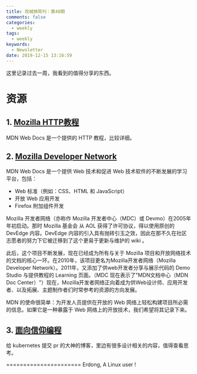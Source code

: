 ```yaml
---
title: 攻城狮周刊：第40期
comments: false
categories:
  - weekly
tags:
  - weekly
keywords:
  - Newsletter
date: 2019-12-15 13:16:59
---
```




这里记录过去一周，我看到的值得分享的东西。
<!--more-->
# 资源

## 1. [Mozilla HTTP教程](https://developer.mozilla.org/zh-CN/docs/Web/HTTP)

MDN Web Docs 是一个提供的 HTTP 教程，比较详细。

## 2. [Mozilla Developer Network](https://developer.mozilla.org/zh-CN/)

MDN Web Docs 是一个提供 Web 技术和促进 Web 技术软件的不断发展的学习平台，包括：

* Web 标准（例如：CSS、HTML 和 JavaScript）
* 开放 Web 应用开发
* Firefox 附加组件开发

Mozilla 开发者网络（亦称作 Mozilla 开发者中心（MDC）或 Devmo）在2005年年初启动。那时 Mozilla 基金会 从 AOL 获得了许可协议，得以使用原创的 DevEdge 内容。DevEdge 内容的引入具有抛砖引玉之效，因此在那不久在社区志愿者的努力下它被迁移到了这个更易于更新与维护的 wiki 。

此后，这个项目不断发展，现在已经成为所有与关于 Mozilla 项目和开放网络技术的文档的核心一环。在2010年，该项目更名为Mozilla开发者网络（Mozilla Developer Network）。2011年，又添加了供web开发者分享与展示代码的 Demo Studio 与提供教程的 Learning 页面。（MDC 现在表示了"MDN文档中心（MDN Doc Center）"）现在，Mozilla开发者网络正向着成为供Web设计师、应用开发者、以及拓展、主题制作者们时常参考的资源的方向发展。

MDN 的使命很简单：为开发人员提供在开放的 Web 网络上轻松构建项目所必需的信息。如果它是一种暴露于 Web 网络上的开放技术，我们希望将其记录下来。

## 3. [面向信仰编程](https://draveness.me/)

给 kubernetes 提交 pr 的大神的博客，里边有很多设计相关的内容，值得查看思考。


======================
Erdong, A Linux user !
